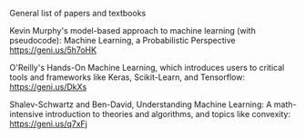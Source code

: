 General list of papers and textbooks


Kevin Murphy's model-based approach to machine learning (with pseudocode): Machine Learning, a Probabilistic Perspective https://geni.us/5h7oHK

O'Reilly's Hands-On Machine Learning, which introduces users to critical tools and frameworks like Keras, Scikit-Learn, and Tensorflow: https://geni.us/DkXs

Shalev-Schwartz and Ben-David, Understanding Machine Learning: A math-intensive introduction to theories and algorithms, and topics like convexity: https://geni.us/q7xFj
